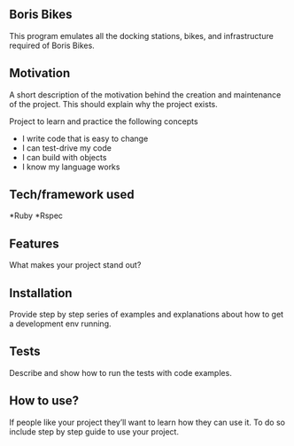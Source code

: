 ## Boris Bikes
This program emulates all the docking stations, bikes, and infrastructure required of Boris Bikes.

## Motivation
A short description of the motivation behind the creation and maintenance of the project. This should explain why the project exists.

Project to learn and practice the following concepts

- I write code that is easy to change
- I can test-drive my code
- I can build with objects
- I know my language works

## Tech/framework used
*Ruby
*Rspec

## Features
What makes your project stand out?

## Installation
Provide step by step series of examples and explanations about how to get a development env running.

## Tests
Describe and show how to run the tests with code examples.

## How to use?
If people like your project they’ll want to learn how they can use it. To do so include step by step guide to use your project.
